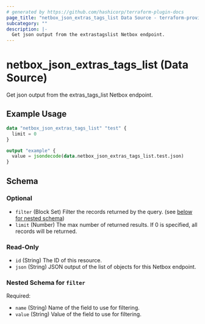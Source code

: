 ```yaml
---
# generated by https://github.com/hashicorp/terraform-plugin-docs
page_title: "netbox_json_extras_tags_list Data Source - terraform-provider-netbox"
subcategory: ""
description: |-
  Get json output from the extrastagslist Netbox endpoint.
---
```


# netbox_json_extras_tags_list (Data Source)

Get json output from the extras_tags_list Netbox endpoint.

## Example Usage

```terraform
data "netbox_json_extras_tags_list" "test" {
  limit = 0
}

output "example" {
  value = jsondecode(data.netbox_json_extras_tags_list.test.json)
}
```

<!-- schema generated by tfplugindocs -->
## Schema

### Optional

- `filter` (Block Set) Filter the records returned by the query. (see [below for nested schema](#nestedblock--filter))
- `limit` (Number) The max number of returned results. If 0 is specified, all records will be returned.

### Read-Only

- `id` (String) The ID of this resource.
- `json` (String) JSON output of the list of objects for this Netbox endpoint.

<a id="nestedblock--filter"></a>
### Nested Schema for `filter`

Required:

- `name` (String) Name of the field to use for filtering.
- `value` (String) Value of the field to use for filtering.


